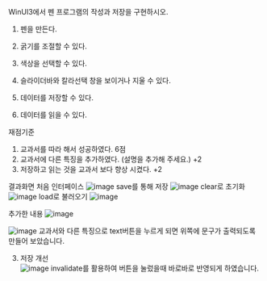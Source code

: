 WinUI3에서 펜 프로그램의 작성과 저장을 구현하시오.
1. 펜을 만든다.

2. 굵기를 조절할 수 있다.
3. 색상을 선택할 수 있다.

4. 슬라이더바와 칼라선택 창을 보이거나 지울 수 있다.
5. 데이터를 저장할 수 있다.
6. 데이터를 읽을 수 있다.

재점기준
1. 교과서를 따라 해서 성공하였다. 6점
2. 교과서에 다른 특징을 추가하였다. (설명을 추가해 주세요.) +2
3. 저장하고 읽는 것을 교과서 보다 향상 시켰다. +2

결과화면
처음 인터페이스
![image](https://github.com/qkrgudals1030/colorpen/assets/50895124/0671e26a-3a2e-40e2-ba5b-c8fd30f6fe08)
save를 통해 저장
![image](https://github.com/qkrgudals1030/colorpen/assets/50895124/726e2c26-645a-4113-9edf-1ae09f667a23)
clear로 초기화
![image](https://github.com/qkrgudals1030/colorpen/assets/50895124/476546b2-1c59-4440-a318-57c90fede933)
load로 불러오기
![image](https://github.com/qkrgudals1030/colorpen/assets/50895124/99533393-2079-44b7-86d0-4aa4bacf1bdb)

추가한 내용
![image](https://github.com/qkrgudals1030/colorpen/assets/50895124/b66df207-6d46-44d5-a386-22672b27ef19)

![image](https://github.com/qkrgudals1030/colorpen/assets/50895124/309c9fda-c1ec-4ab3-84d6-7b9af90c42bf)
교과서와 다른 특징으로 text버튼을 누르게 되면 위쪽에 문구가 출력되도록 만들어 보았습니다. 

3. 저장 개선  
![image](https://github.com/qkrgudals1030/colorpen/assets/50895124/4118cad3-84e1-45e1-a683-acffb223e54c)
invalidate를 활용하여 버튼을 눌렀을때 바로바로 반영되게 하였습니다. 


